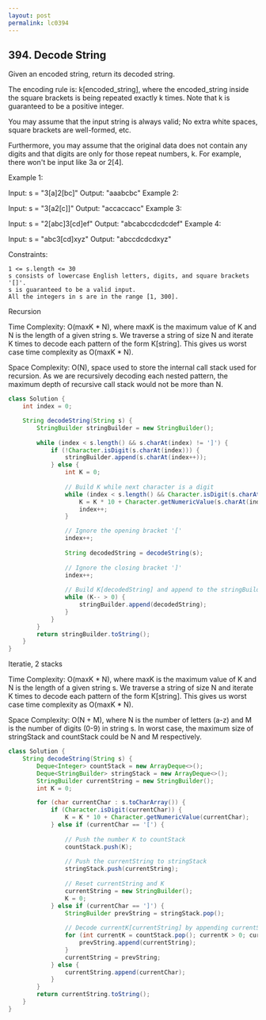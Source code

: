 ```yaml
---
layout: post
permalink: lc0394 
---
```


## 394. Decode String

Given an encoded string, return its decoded string.

The encoding rule is: k[encoded_string], where the encoded_string inside the square brackets is being repeated exactly k times. Note that k is guaranteed to be a positive integer.

You may assume that the input string is always valid; No extra white spaces, square brackets are well-formed, etc.

Furthermore, you may assume that the original data does not contain any digits and that digits are only for those repeat numbers, k. For example, there won't be input like 3a or 2[4].

 

Example 1:

Input: s = "3[a]2[bc]"
Output: "aaabcbc"
Example 2:

Input: s = "3[a2[c]]"
Output: "accaccacc"
Example 3:

Input: s = "2[abc]3[cd]ef"
Output: "abcabccdcdcdef"
Example 4:

Input: s = "abc3[cd]xyz"
Output: "abccdcdcdxyz"
 

Constraints:

    1 <= s.length <= 30
    s consists of lowercase English letters, digits, and square brackets '[]'.
    s is guaranteed to be a valid input.
    All the integers in s are in the range [1, 300].

Recursion

Time Complexity: O(maxK * N), where maxK is the maximum value of K and N is the length of a given string s. We traverse a string of size N and iterate K times to decode each pattern of the form K[string]. This gives us worst case time complexity as O(maxK * N).

Space Complexity: O(N), space used to store the internal call stack used for recursion. As we are recursively decoding each nested pattern, the maximum depth of recursive call stack would not be more than N.
```java
class Solution {
    int index = 0;

    String decodeString(String s) {
        StringBuilder stringBuilder = new StringBuilder();
        
        while (index < s.length() && s.charAt(index) != ']') {
            if (!Character.isDigit(s.charAt(index))) {
                stringBuilder.append(s.charAt(index++));
            } else {
                int K = 0;
                
                // Build K while next character is a digit
                while (index < s.length() && Character.isDigit(s.charAt(index))) {
                    K = K * 10 + Character.getNumericValue(s.charAt(index));
					index++;
                }

                // Ignore the opening bracket '['    
                index++;
                
                String decodedString = decodeString(s);
                
                // Ignore the closing bracket ']'
                index++;
                
                // Build K[decodedString] and append to the stringBuilder
                while (K-- > 0) {
                    stringBuilder.append(decodedString);
                }
            }
        }
        return stringBuilder.toString();
    }
}
```

Iteratie, 2 stacks

Time Complexity: O(maxK * N), where maxK is the maximum value of K and N is the length of a given string s. We traverse a string of size N and iterate K times to decode each pattern of the form K[string]. This gives us worst case time complexity as O(maxK * N).

Space Complexity: O(N + M), where N is the number of letters (a-z) and M is the number of digits (0-9) in string s. In worst case, the maximum size of stringStack and countStack could be N and M respectively.
```java
class Solution {
    String decodeString(String s) {
        Deque<Integer> countStack = new ArrayDeque<>();
        Deque<StringBuilder> stringStack = new ArrayDeque<>();
        StringBuilder currentString = new StringBuilder();
        int K = 0;

        for (char currentChar : s.toCharArray()) {
            if (Character.isDigit(currentChar)) {
                K = K * 10 + Character.getNumericValue(currentChar);
            } else if (currentChar == '[') {
                
                // Push the number K to countStack
                countStack.push(K);
                
                // Push the currentString to stringStack
                stringStack.push(currentString);
                
                // Reset currentString and K
                currentString = new StringBuilder();
                K = 0;
            } else if (currentChar == ']') {
                StringBuilder prevString = stringStack.pop();
                
                // Decode currentK[currentString] by appending currentString K times to prevString
                for (int currentK = countStack.pop(); currentK > 0; currentK--) {
                    prevString.append(currentString);
                }
                currentString = prevString;
            } else {
                currentString.append(currentChar);
            }
        }
        return currentString.toString();
    }
}
```